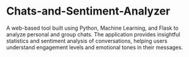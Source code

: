 # Chats-and-Sentiment-Analyzer
A web-based tool built using Python, Machine Learning, and Flask to analyze personal and group chats. The application provides insightful statistics and sentiment analysis of conversations, helping users understand engagement levels and emotional tones in their messages.

